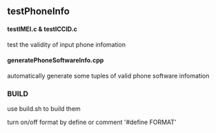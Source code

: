## testPhoneInfo

#### testIMEI.c & testICCID.c
test the validity of input phone infomation

#### generatePhoneSoftwareInfo.cpp
automatically generate some tuples of valid phone software infomation

### BUILD

use build.sh to build them

turn on/off format by define or comment '#define FORMAT'
